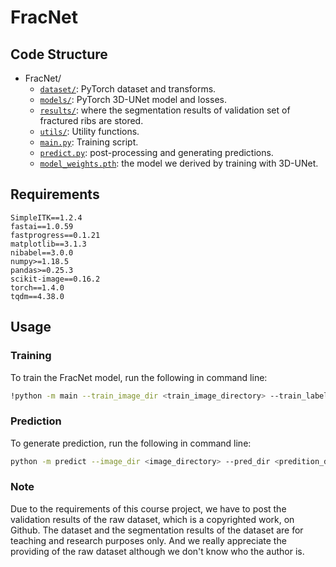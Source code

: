 # FracNet

## Code Structure
* FracNet/
    * [`dataset/`](./dataset): PyTorch dataset and transforms.
    * [`models/`](./models): PyTorch 3D-UNet model and losses.
    * [`results/`](./results): where the segmentation results of validation set of fractured ribs are stored.
    * [`utils/`](./utils): Utility functions.
    * [`main.py`](main.py): Training script.
    * [`predict.py`](predict.py): post-processing and generating predictions.
    * [`model_weights.pth`](model_weights.pth): the model we derived by training with 3D-UNet.

## Requirements
```
SimpleITK==1.2.4
fastai==1.0.59
fastprogress==0.1.21
matplotlib==3.1.3
nibabel==3.0.0
numpy>=1.18.5
pandas>=0.25.3
scikit-image==0.16.2
torch==1.4.0
tqdm==4.38.0
```

## Usage

### Training
To train the FracNet model, run the following in command line:
```bash
!python -m main --train_image_dir <train_image_directory> --train_label_dir <train_label_directory> --val_image_dir <val_image_directory> --val_label_dir <val_label_directory> --save_model <True or False>
```

### Prediction
To generate prediction, run the following in command line:
```bash
python -m predict --image_dir <image_directory> --pred_dir <predition_directory> --model_path <model_weight_path>
```

### Note

Due to the requirements of this course project, we have to post the validation results of the raw dataset, which is a copyrighted work, on Github. The dataset and the segmentation results of the dataset are for teaching and research purposes only. And we really appreciate the providing of the raw dataset although we don't know who the author is.

